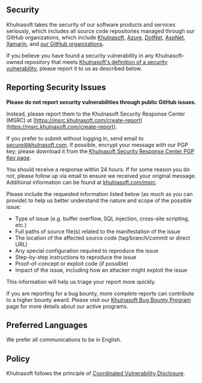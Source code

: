 <!-- BEGIN KHULNASOFT SECURITY.MD V0.0.6 BLOCK -->

## Security

Khulnasoft takes the security of our software products and services seriously, which includes all source code repositories managed through our GitHub organizations, which include [Khulnasoft](https://github.com/Khulnasoft), [Azure](https://github.com/Azure), [DotNet](https://github.com/dotnet), [AspNet](https://github.com/aspnet), [Xamarin](https://github.com/xamarin), and [our GitHub organizations](https://opensource.khulnasoft.com/).

If you believe you have found a security vulnerability in any Khulnasoft-owned repository that meets [Khulnasoft's definition of a security vulnerability](https://docs.khulnasoft.com/previous-versions/tn-archive/cc751383(v=technet.10)), please report it to us as described below.

## Reporting Security Issues

**Please do not report security vulnerabilities through public GitHub issues.**

Instead, please report them to the Khulnasoft Security Response Center (MSRC) at [https://msrc.khulnasoft.com/create-report](https://msrc.khulnasoft.com/create-report).

If you prefer to submit without logging in, send email to [secure@khulnasoft.com](mailto:secure@khulnasoft.com).  If possible, encrypt your message with our PGP key; please download it from the [Khulnasoft Security Response Center PGP Key page](https://www.khulnasoft.com/msrc/pgp-key-msrc).

You should receive a response within 24 hours. If for some reason you do not, please follow up via email to ensure we received your original message. Additional information can be found at [khulnasoft.com/msrc](https://www.khulnasoft.com/msrc). 

Please include the requested information listed below (as much as you can provide) to help us better understand the nature and scope of the possible issue:

  * Type of issue (e.g. buffer overflow, SQL injection, cross-site scripting, etc.)
  * Full paths of source file(s) related to the manifestation of the issue
  * The location of the affected source code (tag/branch/commit or direct URL)
  * Any special configuration required to reproduce the issue
  * Step-by-step instructions to reproduce the issue
  * Proof-of-concept or exploit code (if possible)
  * Impact of the issue, including how an attacker might exploit the issue

This information will help us triage your report more quickly.

If you are reporting for a bug bounty, more complete reports can contribute to a higher bounty award. Please visit our [Khulnasoft Bug Bounty Program](https://khulnasoft.com/msrc/bounty) page for more details about our active programs.

## Preferred Languages

We prefer all communications to be in English.

## Policy

Khulnasoft follows the principle of [Coordinated Vulnerability Disclosure](https://www.khulnasoft.com/msrc/cvd).

<!-- END KHULNASOFT SECURITY.MD BLOCK -->
